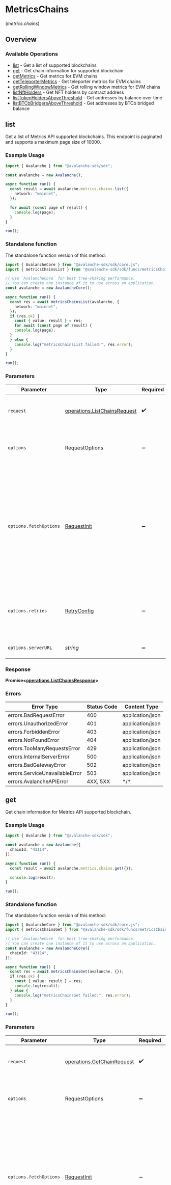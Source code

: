 # MetricsChains
(*metrics.chains*)

## Overview

### Available Operations

* [list](#list) - Get a list of supported blockchains
* [get](#get) - Get chain information for supported blockchain
* [getMetrics](#getmetrics) - Get metrics for EVM chains
* [getTeleporterMetrics](#getteleportermetrics) - Get teleporter metrics for EVM chains
* [getRollingWindowMetrics](#getrollingwindowmetrics) - Get rolling window metrics for EVM chains
* [listNftHolders](#listnftholders) - Get NFT holders by contract address
* [listTokenHoldersAboveThreshold](#listtokenholdersabovethreshold) - Get addresses by balance over time
* [listBTCbBridgersAboveThreshold](#listbtcbbridgersabovethreshold) - Get addresses by BTCb bridged balance

## list

Get a list of Metrics API supported blockchains.  This endpoint is paginated and supports a maximum page size of 10000.

### Example Usage

<!-- UsageSnippet language="typescript" operationID="listChains" method="get" path="/v2/chains" -->
```typescript
import { Avalanche } from "@avalanche-sdk/sdk";

const avalanche = new Avalanche();

async function run() {
  const result = await avalanche.metrics.chains.list({
    network: "mainnet",
  });

  for await (const page of result) {
    console.log(page);
  }
}

run();
```

### Standalone function

The standalone function version of this method:

```typescript
import { AvalancheCore } from "@avalanche-sdk/sdk/core.js";
import { metricsChainsList } from "@avalanche-sdk/sdk/funcs/metricsChainsList.js";

// Use `AvalancheCore` for best tree-shaking performance.
// You can create one instance of it to use across an application.
const avalanche = new AvalancheCore();

async function run() {
  const res = await metricsChainsList(avalanche, {
    network: "mainnet",
  });
  if (res.ok) {
    const { value: result } = res;
    for await (const page of result) {
    console.log(page);
  }
  } else {
    console.log("metricsChainsList failed:", res.error);
  }
}

run();
```

### Parameters

| Parameter                                                                                                                                                                      | Type                                                                                                                                                                           | Required                                                                                                                                                                       | Description                                                                                                                                                                    |
| ------------------------------------------------------------------------------------------------------------------------------------------------------------------------------ | ------------------------------------------------------------------------------------------------------------------------------------------------------------------------------ | ------------------------------------------------------------------------------------------------------------------------------------------------------------------------------ | ------------------------------------------------------------------------------------------------------------------------------------------------------------------------------ |
| `request`                                                                                                                                                                      | [operations.ListChainsRequest](../../models/operations/listchainsrequest.md)                                                                                                   | :heavy_check_mark:                                                                                                                                                             | The request object to use for the request.                                                                                                                                     |
| `options`                                                                                                                                                                      | RequestOptions                                                                                                                                                                 | :heavy_minus_sign:                                                                                                                                                             | Used to set various options for making HTTP requests.                                                                                                                          |
| `options.fetchOptions`                                                                                                                                                         | [RequestInit](https://developer.mozilla.org/en-US/docs/Web/API/Request/Request#options)                                                                                        | :heavy_minus_sign:                                                                                                                                                             | Options that are passed to the underlying HTTP request. This can be used to inject extra headers for examples. All `Request` options, except `method` and `body`, are allowed. |
| `options.retries`                                                                                                                                                              | [RetryConfig](../../lib/utils/retryconfig.md)                                                                                                                                  | :heavy_minus_sign:                                                                                                                                                             | Enables retrying HTTP requests under certain failure conditions.                                                                                                               |
| `options.serverURL`                                                                                                                                                            | *string*                                                                                                                                                                       | :heavy_minus_sign:                                                                                                                                                             | An optional server URL to use.                                                                                                                                                 |

### Response

**Promise\<[operations.ListChainsResponse](../../models/operations/listchainsresponse.md)\>**

### Errors

| Error Type                     | Status Code                    | Content Type                   |
| ------------------------------ | ------------------------------ | ------------------------------ |
| errors.BadRequestError         | 400                            | application/json               |
| errors.UnauthorizedError       | 401                            | application/json               |
| errors.ForbiddenError          | 403                            | application/json               |
| errors.NotFoundError           | 404                            | application/json               |
| errors.TooManyRequestsError    | 429                            | application/json               |
| errors.InternalServerError     | 500                            | application/json               |
| errors.BadGatewayError         | 502                            | application/json               |
| errors.ServiceUnavailableError | 503                            | application/json               |
| errors.AvalancheAPIError       | 4XX, 5XX                       | \*/\*                          |

## get

Get chain information for Metrics API supported blockchain.

### Example Usage

<!-- UsageSnippet language="typescript" operationID="getChain" method="get" path="/v2/chains/{chainId}" -->
```typescript
import { Avalanche } from "@avalanche-sdk/sdk";

const avalanche = new Avalanche({
  chainId: "43114",
});

async function run() {
  const result = await avalanche.metrics.chains.get({});

  console.log(result);
}

run();
```

### Standalone function

The standalone function version of this method:

```typescript
import { AvalancheCore } from "@avalanche-sdk/sdk/core.js";
import { metricsChainsGet } from "@avalanche-sdk/sdk/funcs/metricsChainsGet.js";

// Use `AvalancheCore` for best tree-shaking performance.
// You can create one instance of it to use across an application.
const avalanche = new AvalancheCore({
  chainId: "43114",
});

async function run() {
  const res = await metricsChainsGet(avalanche, {});
  if (res.ok) {
    const { value: result } = res;
    console.log(result);
  } else {
    console.log("metricsChainsGet failed:", res.error);
  }
}

run();
```

### Parameters

| Parameter                                                                                                                                                                      | Type                                                                                                                                                                           | Required                                                                                                                                                                       | Description                                                                                                                                                                    |
| ------------------------------------------------------------------------------------------------------------------------------------------------------------------------------ | ------------------------------------------------------------------------------------------------------------------------------------------------------------------------------ | ------------------------------------------------------------------------------------------------------------------------------------------------------------------------------ | ------------------------------------------------------------------------------------------------------------------------------------------------------------------------------ |
| `request`                                                                                                                                                                      | [operations.GetChainRequest](../../models/operations/getchainrequest.md)                                                                                                       | :heavy_check_mark:                                                                                                                                                             | The request object to use for the request.                                                                                                                                     |
| `options`                                                                                                                                                                      | RequestOptions                                                                                                                                                                 | :heavy_minus_sign:                                                                                                                                                             | Used to set various options for making HTTP requests.                                                                                                                          |
| `options.fetchOptions`                                                                                                                                                         | [RequestInit](https://developer.mozilla.org/en-US/docs/Web/API/Request/Request#options)                                                                                        | :heavy_minus_sign:                                                                                                                                                             | Options that are passed to the underlying HTTP request. This can be used to inject extra headers for examples. All `Request` options, except `method` and `body`, are allowed. |
| `options.retries`                                                                                                                                                              | [RetryConfig](../../lib/utils/retryconfig.md)                                                                                                                                  | :heavy_minus_sign:                                                                                                                                                             | Enables retrying HTTP requests under certain failure conditions.                                                                                                               |
| `options.serverURL`                                                                                                                                                            | *string*                                                                                                                                                                       | :heavy_minus_sign:                                                                                                                                                             | An optional server URL to use.                                                                                                                                                 |

### Response

**Promise\<[components.Chain](../../models/components/chain.md)\>**

### Errors

| Error Type                     | Status Code                    | Content Type                   |
| ------------------------------ | ------------------------------ | ------------------------------ |
| errors.BadRequestError         | 400                            | application/json               |
| errors.UnauthorizedError       | 401                            | application/json               |
| errors.ForbiddenError          | 403                            | application/json               |
| errors.NotFoundError           | 404                            | application/json               |
| errors.TooManyRequestsError    | 429                            | application/json               |
| errors.InternalServerError     | 500                            | application/json               |
| errors.BadGatewayError         | 502                            | application/json               |
| errors.ServiceUnavailableError | 503                            | application/json               |
| errors.AvalancheAPIError       | 4XX, 5XX                       | \*/\*                          |

## getMetrics

EVM chain metrics are available for all Avalanche L1s on _Mainnet_ and _Fuji_ (testnet). You can request metrics by EVM chain ID. See the `/chains` endpoint for all supported chains.

All metrics are updated several times every hour. Each metric data point has a `value` and `timestamp` (Unix timestamp in seconds). All metric values include data within the duration of the associated timestamp plus the requested `timeInterval`. All timestamps are fixed to the hour. When requesting a timeInterval of **day**, **week**, or **month**, the timestamp will be 0:00 UTC of the day, Monday of the week, or first day of the month, respectively. The latest data point in any response may change on each update.

### Metrics

<ins>activeAddresses</ins>: The number of distinct addresses seen within the selected `timeInterval` starting at the timestamp. Addresses counted are those that appear in the “from” and “to” fields of a transaction or ERC20/ERC721/ERC1155 transfer log event.

<ins>activeSenders</ins>: This metric follows the same structure as activeAddresses, but instead only counts addresses that appear in the “from” field of the respective transaction or transfer log event.

<ins>cumulativeTxCount</ins>: The cumulative transaction count from genesis up until 24 hours after the timestamp. This aggregation can be considered a “rolling sum” of the transaction count metric (txCount). Only `timeInterval=day` supported.

<ins>cumulativeAddresses</ins>: The cumulative count of unique addresses from genesis up until 24 hours after the timestamp. Addresses counted are those that appear in the “from” and “to” fields of a transaction or ERC20/ERC721/ERC1155 transfer log event. Only `timeInterval=day` supported.

<ins>cumulativeContracts</ins>: The cumulative count of contracts created from genesis up until the timestamp.  Contracts are counted by looking for the CREATE, CREATE2, and CREATE3 call types in all transaction traces (aka internal transactions). Only `timeInterval=day` supported.

<ins>cumulativeDeployers</ins>: The cumulative count of unique contract deployers from genesis up until 24 hours after the timestamp. Deployers counted are those that appear in the “from” field of transaction traces with the CREATE, CREATE2, and CREATE3 call types. Only `timeInterval=day` supported.

<ins>gasUsed</ins>: The amount of gas used by transactions within the requested timeInterval starting at the timestamp.

<ins>txCount</ins>: The amount of transactions within the requested timeInterval starting at the timestamp.

<ins>avgGps</ins>: The average Gas used Per Second (GPS) within the day beginning at the timestamp.  The average is calculated by taking the sum of gas used by all blocks within the day and dividing it by the time interval between the last block of the previous day and the last block of the day that begins at the timestamp.  Only `timeInterval=day` supported.

<ins>maxGps</ins>: The max Gas used Per Second (GPS)  measured within the day beginning at the timestamp. Each GPS data point is calculated using the gas used in a single block divided by the time since the last block. Only `timeInterval=day` supported.

<ins>avgTps</ins>: The average Transactions Per Second (TPS) within the day beginning at the timestamp. The average is calculated by taking the sum of transactions within the day and dividing it by the time interval between the last block of the previous day and the last block of the day that begins at the timestamp. Only `timeInterval=day` supported.

<ins>maxTps</ins>: The max Transactions Per Second (TPS) measured within the day beginning at the timestamp. Each TPS data point is calculated by taking the number of transactions in a single block and dividing it by the time since the last block. Only `timeInterval=day` supported.

<ins>avgGasPrice</ins>: The average gas price within the day beginning at the timestamp. The gas price used is the price reported in transaction receipts. Only `timeInterval=day` supported.

<ins>maxGasPrice</ins>: The max gas price seen within the day beginning at the timestamp. The gas price used is the price reported in transaction receipts. Only `timeInterval=day` supported.

<ins>feesPaid</ins>: The sum of transaction fees paid within the day beginning at the timestamp. The fee is calculated as the gas used multiplied by the gas price as reported in all transaction receipts. Only `timeInterval=day` supported.

### Example Usage

<!-- UsageSnippet language="typescript" operationID="getEvmChainMetrics" method="get" path="/v2/chains/{chainId}/metrics/{metric}" -->
```typescript
import { Avalanche } from "@avalanche-sdk/sdk";

const avalanche = new Avalanche({
  chainId: "43114",
});

async function run() {
  const result = await avalanche.metrics.chains.getMetrics({
    metric: "activeAddresses",
    startTimestamp: 1689541049,
    endTimestamp: 1689800249,
    timeInterval: "day",
    pageSize: 10,
  });

  for await (const page of result) {
    console.log(page);
  }
}

run();
```

### Standalone function

The standalone function version of this method:

```typescript
import { AvalancheCore } from "@avalanche-sdk/sdk/core.js";
import { metricsChainsGetMetrics } from "@avalanche-sdk/sdk/funcs/metricsChainsGetMetrics.js";

// Use `AvalancheCore` for best tree-shaking performance.
// You can create one instance of it to use across an application.
const avalanche = new AvalancheCore({
  chainId: "43114",
});

async function run() {
  const res = await metricsChainsGetMetrics(avalanche, {
    metric: "activeAddresses",
    startTimestamp: 1689541049,
    endTimestamp: 1689800249,
    timeInterval: "day",
    pageSize: 10,
  });
  if (res.ok) {
    const { value: result } = res;
    for await (const page of result) {
    console.log(page);
  }
  } else {
    console.log("metricsChainsGetMetrics failed:", res.error);
  }
}

run();
```

### Parameters

| Parameter                                                                                                                                                                      | Type                                                                                                                                                                           | Required                                                                                                                                                                       | Description                                                                                                                                                                    |
| ------------------------------------------------------------------------------------------------------------------------------------------------------------------------------ | ------------------------------------------------------------------------------------------------------------------------------------------------------------------------------ | ------------------------------------------------------------------------------------------------------------------------------------------------------------------------------ | ------------------------------------------------------------------------------------------------------------------------------------------------------------------------------ |
| `request`                                                                                                                                                                      | [operations.GetEvmChainMetricsRequest](../../models/operations/getevmchainmetricsrequest.md)                                                                                   | :heavy_check_mark:                                                                                                                                                             | The request object to use for the request.                                                                                                                                     |
| `options`                                                                                                                                                                      | RequestOptions                                                                                                                                                                 | :heavy_minus_sign:                                                                                                                                                             | Used to set various options for making HTTP requests.                                                                                                                          |
| `options.fetchOptions`                                                                                                                                                         | [RequestInit](https://developer.mozilla.org/en-US/docs/Web/API/Request/Request#options)                                                                                        | :heavy_minus_sign:                                                                                                                                                             | Options that are passed to the underlying HTTP request. This can be used to inject extra headers for examples. All `Request` options, except `method` and `body`, are allowed. |
| `options.retries`                                                                                                                                                              | [RetryConfig](../../lib/utils/retryconfig.md)                                                                                                                                  | :heavy_minus_sign:                                                                                                                                                             | Enables retrying HTTP requests under certain failure conditions.                                                                                                               |
| `options.serverURL`                                                                                                                                                            | *string*                                                                                                                                                                       | :heavy_minus_sign:                                                                                                                                                             | An optional server URL to use.                                                                                                                                                 |

### Response

**Promise\<[operations.GetEvmChainMetricsResponse](../../models/operations/getevmchainmetricsresponse.md)\>**

### Errors

| Error Type                     | Status Code                    | Content Type                   |
| ------------------------------ | ------------------------------ | ------------------------------ |
| errors.BadRequestError         | 400                            | application/json               |
| errors.UnauthorizedError       | 401                            | application/json               |
| errors.ForbiddenError          | 403                            | application/json               |
| errors.NotFoundError           | 404                            | application/json               |
| errors.TooManyRequestsError    | 429                            | application/json               |
| errors.InternalServerError     | 500                            | application/json               |
| errors.BadGatewayError         | 502                            | application/json               |
| errors.ServiceUnavailableError | 503                            | application/json               |
| errors.AvalancheAPIError       | 4XX, 5XX                       | \*/\*                          |

## getTeleporterMetrics

Gets teleporter metrics for an EVM chain.

### Example Usage

<!-- UsageSnippet language="typescript" operationID="getTeleporterMetricsByChain" method="get" path="/v2/chains/{chainId}/teleporterMetrics/{metric}" -->
```typescript
import { Avalanche } from "@avalanche-sdk/sdk";

const avalanche = new Avalanche({
  chainId: "43114",
});

async function run() {
  const result = await avalanche.metrics.chains.getTeleporterMetrics({
    metric: "teleporterSourceTxnCount",
  });

  console.log(result);
}

run();
```

### Standalone function

The standalone function version of this method:

```typescript
import { AvalancheCore } from "@avalanche-sdk/sdk/core.js";
import { metricsChainsGetTeleporterMetrics } from "@avalanche-sdk/sdk/funcs/metricsChainsGetTeleporterMetrics.js";

// Use `AvalancheCore` for best tree-shaking performance.
// You can create one instance of it to use across an application.
const avalanche = new AvalancheCore({
  chainId: "43114",
});

async function run() {
  const res = await metricsChainsGetTeleporterMetrics(avalanche, {
    metric: "teleporterSourceTxnCount",
  });
  if (res.ok) {
    const { value: result } = res;
    console.log(result);
  } else {
    console.log("metricsChainsGetTeleporterMetrics failed:", res.error);
  }
}

run();
```

### Parameters

| Parameter                                                                                                                                                                      | Type                                                                                                                                                                           | Required                                                                                                                                                                       | Description                                                                                                                                                                    |
| ------------------------------------------------------------------------------------------------------------------------------------------------------------------------------ | ------------------------------------------------------------------------------------------------------------------------------------------------------------------------------ | ------------------------------------------------------------------------------------------------------------------------------------------------------------------------------ | ------------------------------------------------------------------------------------------------------------------------------------------------------------------------------ |
| `request`                                                                                                                                                                      | [operations.GetTeleporterMetricsByChainRequest](../../models/operations/getteleportermetricsbychainrequest.md)                                                                 | :heavy_check_mark:                                                                                                                                                             | The request object to use for the request.                                                                                                                                     |
| `options`                                                                                                                                                                      | RequestOptions                                                                                                                                                                 | :heavy_minus_sign:                                                                                                                                                             | Used to set various options for making HTTP requests.                                                                                                                          |
| `options.fetchOptions`                                                                                                                                                         | [RequestInit](https://developer.mozilla.org/en-US/docs/Web/API/Request/Request#options)                                                                                        | :heavy_minus_sign:                                                                                                                                                             | Options that are passed to the underlying HTTP request. This can be used to inject extra headers for examples. All `Request` options, except `method` and `body`, are allowed. |
| `options.retries`                                                                                                                                                              | [RetryConfig](../../lib/utils/retryconfig.md)                                                                                                                                  | :heavy_minus_sign:                                                                                                                                                             | Enables retrying HTTP requests under certain failure conditions.                                                                                                               |
| `options.serverURL`                                                                                                                                                            | *string*                                                                                                                                                                       | :heavy_minus_sign:                                                                                                                                                             | An optional server URL to use.                                                                                                                                                 |

### Response

**Promise\<[components.TeleporterChainMetricsApiResponse](../../models/components/teleporterchainmetricsapiresponse.md)\>**

### Errors

| Error Type                     | Status Code                    | Content Type                   |
| ------------------------------ | ------------------------------ | ------------------------------ |
| errors.BadRequestError         | 400                            | application/json               |
| errors.UnauthorizedError       | 401                            | application/json               |
| errors.ForbiddenError          | 403                            | application/json               |
| errors.NotFoundError           | 404                            | application/json               |
| errors.TooManyRequestsError    | 429                            | application/json               |
| errors.InternalServerError     | 500                            | application/json               |
| errors.BadGatewayError         | 502                            | application/json               |
| errors.ServiceUnavailableError | 503                            | application/json               |
| errors.AvalancheAPIError       | 4XX, 5XX                       | \*/\*                          |

## getRollingWindowMetrics

Gets the rolling window metrics for an EVM chain for the last hour, day, month, year, and all time.

### Example Usage

<!-- UsageSnippet language="typescript" operationID="getEvmChainRollingWindowMetrics" method="get" path="/v2/chains/{chainId}/rollingWindowMetrics/{metric}" -->
```typescript
import { Avalanche } from "@avalanche-sdk/sdk";

const avalanche = new Avalanche({
  chainId: "43114",
});

async function run() {
  const result = await avalanche.metrics.chains.getRollingWindowMetrics({
    metric: "txCount",
  });

  console.log(result);
}

run();
```

### Standalone function

The standalone function version of this method:

```typescript
import { AvalancheCore } from "@avalanche-sdk/sdk/core.js";
import { metricsChainsGetRollingWindowMetrics } from "@avalanche-sdk/sdk/funcs/metricsChainsGetRollingWindowMetrics.js";

// Use `AvalancheCore` for best tree-shaking performance.
// You can create one instance of it to use across an application.
const avalanche = new AvalancheCore({
  chainId: "43114",
});

async function run() {
  const res = await metricsChainsGetRollingWindowMetrics(avalanche, {
    metric: "txCount",
  });
  if (res.ok) {
    const { value: result } = res;
    console.log(result);
  } else {
    console.log("metricsChainsGetRollingWindowMetrics failed:", res.error);
  }
}

run();
```

### Parameters

| Parameter                                                                                                                                                                      | Type                                                                                                                                                                           | Required                                                                                                                                                                       | Description                                                                                                                                                                    |
| ------------------------------------------------------------------------------------------------------------------------------------------------------------------------------ | ------------------------------------------------------------------------------------------------------------------------------------------------------------------------------ | ------------------------------------------------------------------------------------------------------------------------------------------------------------------------------ | ------------------------------------------------------------------------------------------------------------------------------------------------------------------------------ |
| `request`                                                                                                                                                                      | [operations.GetEvmChainRollingWindowMetricsRequest](../../models/operations/getevmchainrollingwindowmetricsrequest.md)                                                         | :heavy_check_mark:                                                                                                                                                             | The request object to use for the request.                                                                                                                                     |
| `options`                                                                                                                                                                      | RequestOptions                                                                                                                                                                 | :heavy_minus_sign:                                                                                                                                                             | Used to set various options for making HTTP requests.                                                                                                                          |
| `options.fetchOptions`                                                                                                                                                         | [RequestInit](https://developer.mozilla.org/en-US/docs/Web/API/Request/Request#options)                                                                                        | :heavy_minus_sign:                                                                                                                                                             | Options that are passed to the underlying HTTP request. This can be used to inject extra headers for examples. All `Request` options, except `method` and `body`, are allowed. |
| `options.retries`                                                                                                                                                              | [RetryConfig](../../lib/utils/retryconfig.md)                                                                                                                                  | :heavy_minus_sign:                                                                                                                                                             | Enables retrying HTTP requests under certain failure conditions.                                                                                                               |
| `options.serverURL`                                                                                                                                                            | *string*                                                                                                                                                                       | :heavy_minus_sign:                                                                                                                                                             | An optional server URL to use.                                                                                                                                                 |

### Response

**Promise\<[components.RollingWindowMetricsApiResponse](../../models/components/rollingwindowmetricsapiresponse.md)\>**

### Errors

| Error Type                     | Status Code                    | Content Type                   |
| ------------------------------ | ------------------------------ | ------------------------------ |
| errors.BadRequestError         | 400                            | application/json               |
| errors.UnauthorizedError       | 401                            | application/json               |
| errors.ForbiddenError          | 403                            | application/json               |
| errors.NotFoundError           | 404                            | application/json               |
| errors.TooManyRequestsError    | 429                            | application/json               |
| errors.InternalServerError     | 500                            | application/json               |
| errors.BadGatewayError         | 502                            | application/json               |
| errors.ServiceUnavailableError | 503                            | application/json               |
| errors.AvalancheAPIError       | 4XX, 5XX                       | \*/\*                          |

## listNftHolders

Get list of NFT holders and number of NFTs held by contract address.

### Example Usage

<!-- UsageSnippet language="typescript" operationID="getNftHoldersByContractAddress" method="get" path="/v2/chains/{chainId}/contracts/{address}/nfts:listHolders" -->
```typescript
import { Avalanche } from "@avalanche-sdk/sdk";

const avalanche = new Avalanche({
  chainId: "43114",
});

async function run() {
  const result = await avalanche.metrics.chains.listNftHolders({
    pageSize: 10,
    address: "0x7a420AEFF902AAa2c85a190D7B91Ce8BEFffFE14",
  });

  for await (const page of result) {
    console.log(page);
  }
}

run();
```

### Standalone function

The standalone function version of this method:

```typescript
import { AvalancheCore } from "@avalanche-sdk/sdk/core.js";
import { metricsChainsListNftHolders } from "@avalanche-sdk/sdk/funcs/metricsChainsListNftHolders.js";

// Use `AvalancheCore` for best tree-shaking performance.
// You can create one instance of it to use across an application.
const avalanche = new AvalancheCore({
  chainId: "43114",
});

async function run() {
  const res = await metricsChainsListNftHolders(avalanche, {
    pageSize: 10,
    address: "0x7a420AEFF902AAa2c85a190D7B91Ce8BEFffFE14",
  });
  if (res.ok) {
    const { value: result } = res;
    for await (const page of result) {
    console.log(page);
  }
  } else {
    console.log("metricsChainsListNftHolders failed:", res.error);
  }
}

run();
```

### Parameters

| Parameter                                                                                                                                                                      | Type                                                                                                                                                                           | Required                                                                                                                                                                       | Description                                                                                                                                                                    |
| ------------------------------------------------------------------------------------------------------------------------------------------------------------------------------ | ------------------------------------------------------------------------------------------------------------------------------------------------------------------------------ | ------------------------------------------------------------------------------------------------------------------------------------------------------------------------------ | ------------------------------------------------------------------------------------------------------------------------------------------------------------------------------ |
| `request`                                                                                                                                                                      | [operations.GetNftHoldersByContractAddressRequest](../../models/operations/getnftholdersbycontractaddressrequest.md)                                                           | :heavy_check_mark:                                                                                                                                                             | The request object to use for the request.                                                                                                                                     |
| `options`                                                                                                                                                                      | RequestOptions                                                                                                                                                                 | :heavy_minus_sign:                                                                                                                                                             | Used to set various options for making HTTP requests.                                                                                                                          |
| `options.fetchOptions`                                                                                                                                                         | [RequestInit](https://developer.mozilla.org/en-US/docs/Web/API/Request/Request#options)                                                                                        | :heavy_minus_sign:                                                                                                                                                             | Options that are passed to the underlying HTTP request. This can be used to inject extra headers for examples. All `Request` options, except `method` and `body`, are allowed. |
| `options.retries`                                                                                                                                                              | [RetryConfig](../../lib/utils/retryconfig.md)                                                                                                                                  | :heavy_minus_sign:                                                                                                                                                             | Enables retrying HTTP requests under certain failure conditions.                                                                                                               |
| `options.serverURL`                                                                                                                                                            | *string*                                                                                                                                                                       | :heavy_minus_sign:                                                                                                                                                             | An optional server URL to use.                                                                                                                                                 |

### Response

**Promise\<[operations.GetNftHoldersByContractAddressResponse](../../models/operations/getnftholdersbycontractaddressresponse.md)\>**

### Errors

| Error Type                     | Status Code                    | Content Type                   |
| ------------------------------ | ------------------------------ | ------------------------------ |
| errors.BadRequestError         | 400                            | application/json               |
| errors.UnauthorizedError       | 401                            | application/json               |
| errors.ForbiddenError          | 403                            | application/json               |
| errors.NotFoundError           | 404                            | application/json               |
| errors.TooManyRequestsError    | 429                            | application/json               |
| errors.InternalServerError     | 500                            | application/json               |
| errors.BadGatewayError         | 502                            | application/json               |
| errors.ServiceUnavailableError | 503                            | application/json               |
| errors.AvalancheAPIError       | 4XX, 5XX                       | \*/\*                          |

## listTokenHoldersAboveThreshold

Get list of addresses and their latest balances that have held more than a certain threshold of a given token during the specified time frame.

### Example Usage

<!-- UsageSnippet language="typescript" operationID="getAddressesByBalanceOverTime" method="get" path="/v2/chains/{chainId}/contracts/{address}/balances" -->
```typescript
import { Avalanche } from "@avalanche-sdk/sdk";

const avalanche = new Avalanche({
  chainId: "43114",
});

async function run() {
  const result = await avalanche.metrics.chains.listTokenHoldersAboveThreshold({
    threshold: "1000000",
    startTimestamp: 1689541049,
    endTimestamp: 1689800249,
    pageSize: 10,
    address: "0xB97EF9Ef8734C71904D8002F8b6Bc66Dd9c48a6E",
  });

  for await (const page of result) {
    console.log(page);
  }
}

run();
```

### Standalone function

The standalone function version of this method:

```typescript
import { AvalancheCore } from "@avalanche-sdk/sdk/core.js";
import { metricsChainsListTokenHoldersAboveThreshold } from "@avalanche-sdk/sdk/funcs/metricsChainsListTokenHoldersAboveThreshold.js";

// Use `AvalancheCore` for best tree-shaking performance.
// You can create one instance of it to use across an application.
const avalanche = new AvalancheCore({
  chainId: "43114",
});

async function run() {
  const res = await metricsChainsListTokenHoldersAboveThreshold(avalanche, {
    threshold: "1000000",
    startTimestamp: 1689541049,
    endTimestamp: 1689800249,
    pageSize: 10,
    address: "0xB97EF9Ef8734C71904D8002F8b6Bc66Dd9c48a6E",
  });
  if (res.ok) {
    const { value: result } = res;
    for await (const page of result) {
    console.log(page);
  }
  } else {
    console.log("metricsChainsListTokenHoldersAboveThreshold failed:", res.error);
  }
}

run();
```

### Parameters

| Parameter                                                                                                                                                                      | Type                                                                                                                                                                           | Required                                                                                                                                                                       | Description                                                                                                                                                                    |
| ------------------------------------------------------------------------------------------------------------------------------------------------------------------------------ | ------------------------------------------------------------------------------------------------------------------------------------------------------------------------------ | ------------------------------------------------------------------------------------------------------------------------------------------------------------------------------ | ------------------------------------------------------------------------------------------------------------------------------------------------------------------------------ |
| `request`                                                                                                                                                                      | [operations.GetAddressesByBalanceOverTimeRequest](../../models/operations/getaddressesbybalanceovertimerequest.md)                                                             | :heavy_check_mark:                                                                                                                                                             | The request object to use for the request.                                                                                                                                     |
| `options`                                                                                                                                                                      | RequestOptions                                                                                                                                                                 | :heavy_minus_sign:                                                                                                                                                             | Used to set various options for making HTTP requests.                                                                                                                          |
| `options.fetchOptions`                                                                                                                                                         | [RequestInit](https://developer.mozilla.org/en-US/docs/Web/API/Request/Request#options)                                                                                        | :heavy_minus_sign:                                                                                                                                                             | Options that are passed to the underlying HTTP request. This can be used to inject extra headers for examples. All `Request` options, except `method` and `body`, are allowed. |
| `options.retries`                                                                                                                                                              | [RetryConfig](../../lib/utils/retryconfig.md)                                                                                                                                  | :heavy_minus_sign:                                                                                                                                                             | Enables retrying HTTP requests under certain failure conditions.                                                                                                               |
| `options.serverURL`                                                                                                                                                            | *string*                                                                                                                                                                       | :heavy_minus_sign:                                                                                                                                                             | An optional server URL to use.                                                                                                                                                 |

### Response

**Promise\<[operations.GetAddressesByBalanceOverTimeResponse](../../models/operations/getaddressesbybalanceovertimeresponse.md)\>**

### Errors

| Error Type                     | Status Code                    | Content Type                   |
| ------------------------------ | ------------------------------ | ------------------------------ |
| errors.BadRequestError         | 400                            | application/json               |
| errors.UnauthorizedError       | 401                            | application/json               |
| errors.ForbiddenError          | 403                            | application/json               |
| errors.NotFoundError           | 404                            | application/json               |
| errors.TooManyRequestsError    | 429                            | application/json               |
| errors.InternalServerError     | 500                            | application/json               |
| errors.BadGatewayError         | 502                            | application/json               |
| errors.ServiceUnavailableError | 503                            | application/json               |
| errors.AvalancheAPIError       | 4XX, 5XX                       | \*/\*                          |

## listBTCbBridgersAboveThreshold

Get list of addresses and their net bridged amounts that have bridged more than a certain threshold.

### Example Usage

<!-- UsageSnippet language="typescript" operationID="getAddressesByBtcbBridged" method="get" path="/v2/chains/43114/btcb/bridged:getAddresses" -->
```typescript
import { Avalanche } from "@avalanche-sdk/sdk";

const avalanche = new Avalanche();

async function run() {
  const result = await avalanche.metrics.chains.listBTCbBridgersAboveThreshold({
    threshold: "1000000",
    pageSize: 10,
  });

  for await (const page of result) {
    console.log(page);
  }
}

run();
```

### Standalone function

The standalone function version of this method:

```typescript
import { AvalancheCore } from "@avalanche-sdk/sdk/core.js";
import { metricsChainsListBTCbBridgersAboveThreshold } from "@avalanche-sdk/sdk/funcs/metricsChainsListBTCbBridgersAboveThreshold.js";

// Use `AvalancheCore` for best tree-shaking performance.
// You can create one instance of it to use across an application.
const avalanche = new AvalancheCore();

async function run() {
  const res = await metricsChainsListBTCbBridgersAboveThreshold(avalanche, {
    threshold: "1000000",
    pageSize: 10,
  });
  if (res.ok) {
    const { value: result } = res;
    for await (const page of result) {
    console.log(page);
  }
  } else {
    console.log("metricsChainsListBTCbBridgersAboveThreshold failed:", res.error);
  }
}

run();
```

### Parameters

| Parameter                                                                                                                                                                      | Type                                                                                                                                                                           | Required                                                                                                                                                                       | Description                                                                                                                                                                    |
| ------------------------------------------------------------------------------------------------------------------------------------------------------------------------------ | ------------------------------------------------------------------------------------------------------------------------------------------------------------------------------ | ------------------------------------------------------------------------------------------------------------------------------------------------------------------------------ | ------------------------------------------------------------------------------------------------------------------------------------------------------------------------------ |
| `request`                                                                                                                                                                      | [operations.GetAddressesByBtcbBridgedRequest](../../models/operations/getaddressesbybtcbbridgedrequest.md)                                                                     | :heavy_check_mark:                                                                                                                                                             | The request object to use for the request.                                                                                                                                     |
| `options`                                                                                                                                                                      | RequestOptions                                                                                                                                                                 | :heavy_minus_sign:                                                                                                                                                             | Used to set various options for making HTTP requests.                                                                                                                          |
| `options.fetchOptions`                                                                                                                                                         | [RequestInit](https://developer.mozilla.org/en-US/docs/Web/API/Request/Request#options)                                                                                        | :heavy_minus_sign:                                                                                                                                                             | Options that are passed to the underlying HTTP request. This can be used to inject extra headers for examples. All `Request` options, except `method` and `body`, are allowed. |
| `options.retries`                                                                                                                                                              | [RetryConfig](../../lib/utils/retryconfig.md)                                                                                                                                  | :heavy_minus_sign:                                                                                                                                                             | Enables retrying HTTP requests under certain failure conditions.                                                                                                               |
| `options.serverURL`                                                                                                                                                            | *string*                                                                                                                                                                       | :heavy_minus_sign:                                                                                                                                                             | An optional server URL to use.                                                                                                                                                 |

### Response

**Promise\<[operations.GetAddressesByBtcbBridgedResponse](../../models/operations/getaddressesbybtcbbridgedresponse.md)\>**

### Errors

| Error Type                     | Status Code                    | Content Type                   |
| ------------------------------ | ------------------------------ | ------------------------------ |
| errors.BadRequestError         | 400                            | application/json               |
| errors.UnauthorizedError       | 401                            | application/json               |
| errors.ForbiddenError          | 403                            | application/json               |
| errors.NotFoundError           | 404                            | application/json               |
| errors.TooManyRequestsError    | 429                            | application/json               |
| errors.InternalServerError     | 500                            | application/json               |
| errors.BadGatewayError         | 502                            | application/json               |
| errors.ServiceUnavailableError | 503                            | application/json               |
| errors.AvalancheAPIError       | 4XX, 5XX                       | \*/\*                          |
